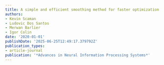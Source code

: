 ```yaml
---
title: A simple and efficient smoothing method for faster optimization and local exploration
authors:
- Kevin Scaman
- Ludovic Dos Santos
- Merwan Barlier
- Igor Colin
date: '2020-01-01'
publishDate: '2025-06-25T12:49:17.379792Z'
publication_types:
- article-journal
publication: '*Advances in Neural Information Processing Systems*'
---
```

